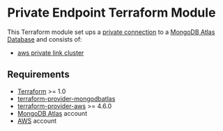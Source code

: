 # Private Endpoint Terraform Module

This Terraform module set ups a [private connection](https://www.mongodb.com/docs/atlas/security-private-endpoint/#-optional--regionalized-private-endpoints-for-multi-region-sharded-clusters) to a [MongoDB Atlas Database](https://www.mongodb.com/products/platform/atlas-database) and consists of:

- [aws private link cluster](https://github.com/terraform-mongodbatlas-modules/terraform-mongodbatlas-private-endpoint/tree/main/modules/aws-private-link-cluster)

## Requirements

- [Terraform](https://developer.hashicorp.com/terraform/install) >= 1.0
- [terraform-provider-mongodbatlas](https://registry.terraform.io/providers/mongodb/mongodbatlas/latest/docs)
- [terraform-provider-aws](https://registry.terraform.io/providers/hashicorp/aws/latest/docs) >= 4.6.0
- [MongoDB Atlas](https://www.mongodb.com/products/platform/atlas-database) account
- [AWS](https://aws.amazon.com/account/) account
